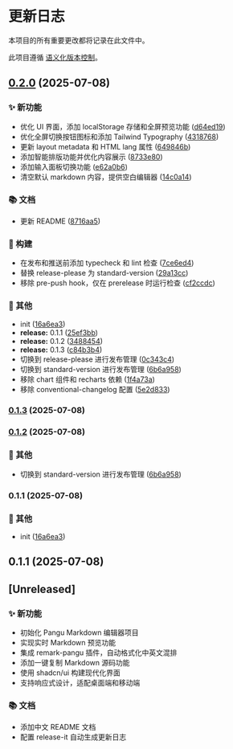 # 更新日志

本项目的所有重要更改都将记录在此文件中。

此项目遵循 [语义化版本控制](https://semver.org/lang/zh-CN/)。


## [0.2.0](https://github.com/lchtao26/PanguMarkdown/compare/pangumarkdown-v0.1.3...pangumarkdown-v0.2.0) (2025-07-08)


### ✨ 新功能

* 优化 UI 界面，添加 localStorage 存储和全屏预览功能 ([d64ed19](https://github.com/lchtao26/PanguMarkdown/commit/d64ed194b8c6b8c28990a178d0b095b61d8ebc0a))
* 优化全屏切换按钮图标和添加 Tailwind Typography ([4318768](https://github.com/lchtao26/PanguMarkdown/commit/4318768f46d4f071c46559bb0ae2bce7e056e885))
* 更新 layout metadata 和 HTML lang 属性 ([649846b](https://github.com/lchtao26/PanguMarkdown/commit/649846b3c7e44207b57662e5c01326ec63372441))
* 添加智能排版功能并优化内容展示 ([8733e80](https://github.com/lchtao26/PanguMarkdown/commit/8733e808cdd40aa5c22919c225b97375efca5968))
* 添加输入面板切换功能 ([e62a0b6](https://github.com/lchtao26/PanguMarkdown/commit/e62a0b6ff4fdf2af214819c8f5718325d277aaf1))
* 清空默认 markdown 内容，提供空白编辑器 ([14c0a14](https://github.com/lchtao26/PanguMarkdown/commit/14c0a140c56b7b863a6d826a45c12ed5ee68fe22))


### 📚 文档

* 更新 README ([8716aa5](https://github.com/lchtao26/PanguMarkdown/commit/8716aa5b99c560360a3eefc91300b6017d714cf6))


### 🔨 构建

* 在发布和推送前添加 typecheck 和 lint 检查 ([7ce6ed4](https://github.com/lchtao26/PanguMarkdown/commit/7ce6ed44a0ef671b4a331266bf6cbe34fb99d656))
* 替换 release-please 为 standard-version ([29a13cc](https://github.com/lchtao26/PanguMarkdown/commit/29a13cc4d6c9c57d832d9039615c332a1accb349))
* 移除 pre-push hook，仅在 prerelease 时运行检查 ([cf2ccdc](https://github.com/lchtao26/PanguMarkdown/commit/cf2ccdcfa036427fd8d4bd625ead00447766be80))


### 🔧 其他

* init ([16a6ea3](https://github.com/lchtao26/PanguMarkdown/commit/16a6ea3cc18b2f1b8cdb342b6bd34d0938bac6de))
* **release:** 0.1.1 ([25ef3bb](https://github.com/lchtao26/PanguMarkdown/commit/25ef3bb1aa440c0ea7de5ff697233ee5b9c1fa44))
* **release:** 0.1.2 ([3488454](https://github.com/lchtao26/PanguMarkdown/commit/34884546fbe8dc4ff343dfe51da3914e9078a6af))
* **release:** 0.1.3 ([c84b3b4](https://github.com/lchtao26/PanguMarkdown/commit/c84b3b4c90e139d15c27debd6d0bbe6765424289))
* 切换到 release-please 进行发布管理 ([0c343c4](https://github.com/lchtao26/PanguMarkdown/commit/0c343c42d236e56261b2fbddb8d4e9d3274d5e97))
* 切换到 standard-version 进行发布管理 ([6b6a958](https://github.com/lchtao26/PanguMarkdown/commit/6b6a9583eb13f6ef2a21a9d1a81f4263d102e707))
* 移除 chart 组件和 recharts 依赖 ([1f4a73a](https://github.com/lchtao26/PanguMarkdown/commit/1f4a73afa02ce2f4db7541d31a43b238a75053f0))
* 移除 conventional-changelog 配置 ([5e2d833](https://github.com/lchtao26/PanguMarkdown/commit/5e2d833fe24f7f7bf7dc9c046d6528ff82daf2ed))

### [0.1.3](https://github.com/lchtao26/PanguMarkdown/compare/v0.1.2...v0.1.3) (2025-07-08)

### [0.1.2](https://github.com/lchtao26/PanguMarkdown/compare/v0.1.1...v0.1.2) (2025-07-08)


### 🔧 其他

* 切换到 standard-version 进行发布管理 ([6b6a958](https://github.com/lchtao26/PanguMarkdown/commit/6b6a9583eb13f6ef2a21a9d1a81f4263d102e707))

### 0.1.1 (2025-07-08)


### 🔧 其他

* init ([16a6ea3](https://github.com/lchtao26/PanguMarkdown/commit/16a6ea3cc18b2f1b8cdb342b6bd34d0938bac6de))

## 0.1.1 (2025-07-08)

## [Unreleased]

### ✨ 新功能
- 初始化 Pangu Markdown 编辑器项目
- 实现实时 Markdown 预览功能
- 集成 remark-pangu 插件，自动格式化中英文混排
- 添加一键复制 Markdown 源码功能
- 使用 shadcn/ui 构建现代化界面
- 支持响应式设计，适配桌面端和移动端

### 📚 文档
- 添加中文 README 文档
- 配置 release-it 自动生成更新日志
